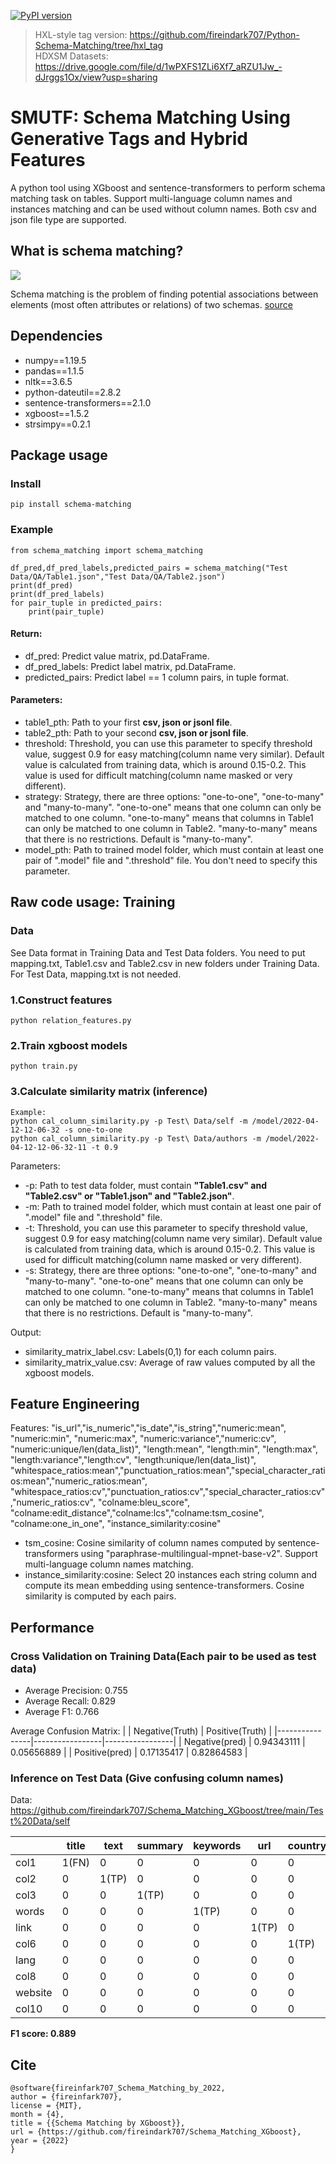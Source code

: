 [![PyPI version](https://badge.fury.io/py/schema-matching.svg)](https://pypi.org/project/schema-matching/) 

> HXL-style tag version: https://github.com/fireindark707/Python-Schema-Matching/tree/hxl_tag   
> HDXSM Datasets: https://drive.google.com/file/d/1wPXFS1ZLi6Xf7_aRZU1Jw_-dJrggs1Ox/view?usp=sharing

# SMUTF: Schema Matching Using Generative Tags and Hybrid Features

A python tool using XGboost and sentence-transformers to perform schema matching task on tables. Support multi-language column names and instances matching and can be used without column names. Both csv and json file type are supported.

## What is schema matching?

![](https://media.springernature.com/lw785/springer-static/image/prt%3A978-0-387-39940-9%2F19/MediaObjects/978-0-387-39940-9_19_Part_Fig4-962_HTML.jpg)

Schema matching is the problem of finding potential associations between elements (most often attributes or relations) of two schemas. 
[source](https://link.springer.com/referenceworkentry/10.1007/978-3-319-77525-8_20)

## Dependencies

- numpy==1.19.5
- pandas==1.1.5
- nltk==3.6.5
- python-dateutil==2.8.2
- sentence-transformers==2.1.0
- xgboost==1.5.2
- strsimpy==0.2.1

## Package usage

### Install 

```
pip install schema-matching
```

### Example

```
from schema_matching import schema_matching

df_pred,df_pred_labels,predicted_pairs = schema_matching("Test Data/QA/Table1.json","Test Data/QA/Table2.json")
print(df_pred)
print(df_pred_labels)
for pair_tuple in predicted_pairs:
    print(pair_tuple)
```

#### Return:
- df_pred: Predict value matrix, pd.DataFrame.
- df_pred_labels: Predict label matrix, pd.DataFrame.
- predicted_pairs: Predict label == 1 column pairs, in tuple format.

#### Parameters:
- table1_pth: Path to your first **csv, json or jsonl file**.
- table2_pth: Path to your second **csv, json or jsonl file**.
- threshold: Threshold, you can use this parameter to specify threshold value, suggest 0.9 for easy matching(column name very similar). Default value is calculated from training data, which is around 0.15-0.2. This value is used for difficult matching(column name masked or very different).
- strategy: Strategy, there are three options: "one-to-one", "one-to-many" and "many-to-many". "one-to-one" means that one column can only be matched to one column. "one-to-many" means that columns in Table1 can only be matched to one column in Table2. "many-to-many" means that there is no restrictions. Default is "many-to-many".
- model_pth: Path to trained model folder, which must contain at least one pair of ".model" file and ".threshold" file. You don't need to specify this parameter.

## Raw code usage: Training

### Data

See Data format in Training Data and Test Data folders. You need to put mapping.txt, Table1.csv and Table2.csv in new folders under Training Data. For Test Data, mapping.txt is not needed.

### 1.Construct features
```
python relation_features.py
```
### 2.Train xgboost models
```
python train.py
```
### 3.Calculate similarity matrix (inference)
```
Example: 
python cal_column_similarity.py -p Test\ Data/self -m /model/2022-04-12-12-06-32 -s one-to-one
python cal_column_similarity.py -p Test\ Data/authors -m /model/2022-04-12-12-06-32-11 -t 0.9
```
Parameters:
- -p: Path to test data folder, must contain **"Table1.csv" and "Table2.csv" or "Table1.json" and "Table2.json"**.
- -m: Path to trained model folder, which must contain at least one pair of ".model" file and ".threshold" file.
- -t: Threshold, you can use this parameter to specify threshold value, suggest 0.9 for easy matching(column name very similar). Default value is calculated from training data, which is around 0.15-0.2. This value is used for difficult matching(column name masked or very different).
- -s: Strategy, there are three options: "one-to-one", "one-to-many" and "many-to-many". "one-to-one" means that one column can only be matched to one column. "one-to-many" means that columns in Table1 can only be matched to one column in Table2. "many-to-many" means that there is no restrictions. Default is "many-to-many".

Output:

- similarity_matrix_label.csv: Labels(0,1) for each column pairs.
- similarity_matrix_value.csv: Average of raw values computed by all the xgboost models.

## Feature Engineering

Features: "is_url","is_numeric","is_date","is_string","numeric:mean", "numeric:min", "numeric:max", "numeric:variance","numeric:cv", "numeric:unique/len(data_list)", "length:mean", "length:min", "length:max", "length:variance","length:cv", "length:unique/len(data_list)", "whitespace_ratios:mean","punctuation_ratios:mean","special_character_ratios:mean","numeric_ratios:mean", "whitespace_ratios:cv","punctuation_ratios:cv","special_character_ratios:cv","numeric_ratios:cv", "colname:bleu_score", "colname:edit_distance","colname:lcs","colname:tsm_cosine", "colname:one_in_one", "instance_similarity:cosine"

- tsm_cosine: Cosine similarity of column names computed by sentence-transformers using "paraphrase-multilingual-mpnet-base-v2". Support multi-language column names matching.
- instance_similarity:cosine: Select 20 instances each string column and compute its mean embedding using sentence-transformers. Cosine similarity is computed by each pairs. 

## Performance

### Cross Validation on Training Data(Each pair to be used as test data)

- Average Precision: 0.755
- Average Recall: 0.829
- Average F1: 0.766

Average Confusion Matrix:
|                | Negative(Truth) | Positive(Truth) |
|----------------|-----------------|-----------------|
| Negative(pred) | 0.94343111      | 0.05656889      |
| Positive(pred) | 0.17135417       | 0.82864583       |

### Inference on Test Data (Give confusing column names)

Data: https://github.com/fireindark707/Schema_Matching_XGboost/tree/main/Test%20Data/self

|         | title      | text       | summary    | keywords   | url        | country    | language   | domain     | name  | timestamp  |
|---------|------------|------------|------------|------------|------------|------------|------------|------------|-------|------------|
| col1    | 1(FN) | 0  | 0          | 0          | 0          | 0          | 0          | 0          | 0     | 0          |
| col2    | 0          | 1(TP) | 0  | 0          | 0          | 0          | 0          | 0          | 0     | 0          |
| col3    | 0          | 0          | 1(TP) | 0          | 0          | 0          | 0          | 0          | 0     | 0          |
| words   | 0          | 0          | 0          | 1(TP) | 0          | 0          | 0          | 0          | 0     | 0          |
| link    | 0          | 0          | 0          | 0          | 1(TP) | 0          | 0          | 0          | 0     | 0          |
| col6    | 0          | 0          | 0          | 0          | 0          | 1(TP) | 0          | 0          | 0     | 0          |
| lang    | 0          | 0          | 0          | 0          | 0          | 0          | 1(TP) | 0          | 0     | 0          |
| col8    | 0          | 0          | 0          | 0          | 0          | 0          | 0          | 1(TP) | 0     | 0          |
| website | 0          | 0          | 0          | 0          | 0          | 0          | 0          | 0          | 0(FN) | 0          |
| col10   | 0          | 0          | 0          | 0          | 0          | 0          | 0          | 0          | 0     | 1(TP) |

**F1 score: 0.889**

## Cite
```
@software{fireinfark707_Schema_Matching_by_2022,  
author = {fireinfark707},  
license = {MIT},  
month = {4},  
title = {{Schema Matching by XGboost}},  
url = {https://github.com/fireindark707/Schema_Matching_XGboost},  
year = {2022}  
}
```
